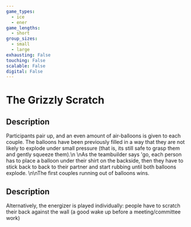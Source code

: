 ```yaml
---
game_types:
  - ice
  - ener
game_lengths:
  - short
group_sizes:
  - small
  - large
exhausting: False
touching: False
scalable: False
digital: False
---
```

# The Grizzly Scratch

## Description
Participants pair up, and an even amount of air-balloons is given to each couple. The balloons have been previously filled in a way that they are not likely to explode under small pressure (that is, its still safe to grasp them and gently squeeze them).\n \nAs the teambuilder says 'go, each person has to place a balloon under their shirt on the backside, then they have to stick back to back to their partner and start rubbing until both balloons explode. \n\nThe first couples running out of balloons wins.

## Description
Alternatively, the energizer is played individually: people have to scratch their back against the wall (a good wake up before a meeting/committee work)
